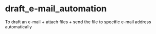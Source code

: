 # draft_e-mail_automation
To draft an e-mail + attach files + send the file to specific e-mail address automatically 
